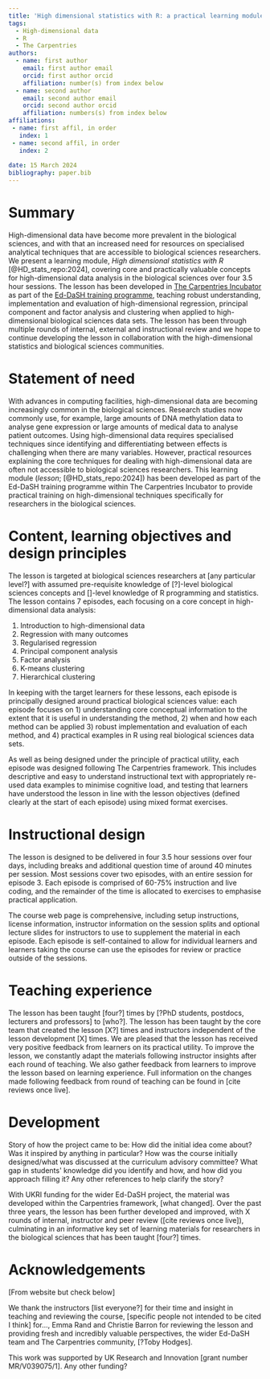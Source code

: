 ```yaml
---
title: 'High dimensional statistics with R: a practical learning module for researchers in the biological sciences'
tags:
  - High-dimensional data
  - R
  - The Carpentries
authors:
  - name: first author
    email: first author email
    orcid: first author orcid
    affiliation: number(s) from index below
  - name: second author
    email: second author email
    orcid: second author orcid 
    affiliation: numbers(s) from index below
affiliations:
 - name: first affil, in order
   index: 1
 - name: second affil, in order 
   index: 2
   
date: 15 March 2024
bibliography: paper.bib
---
```


# Summary
High-dimensional data have become more prevalent in the biological sciences, and with that an increased
need for resources on specialised analytical techniques that are accessible to biological sciences researchers. 
We present a learning module, _High dimensional statistics with R_ [@HD_stats_repo:2024], covering core and 
practically valuable concepts for high-dimensional data analysis in the biological sciences over four 3.5 hour 
sessions. The lesson has been developed in [The Carpentries Incubator](https://carpentries-incubator.org/) as 
part of the [Ed-DaSH training programme](https://edcarp.github.io/Ed-DaSH/index.html), teaching robust 
understanding, implementation and evaluation of high-dimensional regression, principal component and factor 
analysis and clustering when applied to high-dimensional biological sciences data sets. The lesson has been 
through multiple rounds of internal, external and instructional review and we hope to continue developing 
the lesson in collaboration with the high-dimensional statistics and biological sciences communities.


# Statement of need 
With advances in computing facilities, high-dimensional data are becoming increasingly common in the biological
sciences. Research studies now commonly use, for example, large amounts of DNA methylation data to analyse gene
expression or large amounts of medical data to analyse patient outcomes. Using high-dimensional data requires
specialised techniques since identifying and differentiating between effects is challenging when there are many 
variables. However, practical resources explaining the core techniques for dealing with high-dimensional data 
are often not accessible to biological sciences researchers. This learning module (_lesson_; [@HD_stats_repo:2024])
has been developed as part of the Ed-DaSH training programme within The Carpentries Incubator to provide practical
training on high-dimensional techniques specifically for researchers in the biological sciences.


# Content, learning objectives and design principles
The lesson is targeted at biological sciences researchers at [any particular level?] with  assumed pre-requisite 
knowledge of [?]-level biological sciences concepts and []-level knowledge of R programming and statistics. 
The lesson contains 7 episodes, each focusing on a core concept in high-dimensional data analysis: 

1. Introduction to high-dimensional data
2. Regression with many outcomes
3. Regularised regression
4. Principal component analysis
5. Factor analysis
6. K-means clustering
7. Hierarchical clustering

In keeping with the target learners for these lessons, each episode is principally designed around practical 
biological sciences value: each episode focuses on 1) understanding core conceptual information to the extent 
that it is useful in understanding the method, 2) when and how each method can be applied 3) robust 
implementation and evaluation of each method, and 4) practical examples in R using real biological sciences 
data sets. 

As well as being designed under the principle of practical utility, each episode was designed following The
Carpentries framework. This includes descriptive and easy to understand instructional text with appropriately
re-used data examples to minimise cognitive load, and testing that learners have understood the lesson in line
with the lesson objectives (defined clearly at the start of each episode) using mixed format exercises. 


# Instructional design
The lesson is designed to be delivered in four 3.5 hour sessions over four days, including breaks and additional
question time of around 40 minutes per session. Most sessions cover two episodes, with an entire session for 
episode 3. Each episode is comprised of 60-75% instruction and live coding, and the remainder of the time is
allocated to exercises to emphasise practical application. 

The course web page is comprehensive, including setup instructions, license information, instructor information 
on the session splits and optional lecture slides for instructors to use to supplement the material in each 
episode. Each episode is self-contained to allow for individual learners and learners taking the course can use
the episodes for review or practice outside of the sessions.

# Teaching experience
The lesson has been taught [four?] times by [?PhD students, postdocs, lecturers and professors] to [who?]. 
The lesson has been taught by the core team that created the lesson [X?] times and instructors independent of the
lesson development [X] times. We are pleased that the lesson has received very positive feedback from learners on
its practical utility. To improve the lesson, we constantly adapt the materials following instructor insights after
each round of teaching. We also gather feedback from learners to improve the lesson based on learning experience. 
Full information on the changes made following feedback from round of teaching can be found in [cite reviews once live]. 


# Development
Story of how the project came to be: How did the initial idea come about? Was it inspired by anything in particular?
How was the course initially designed/what was discussed at the curriculum advisory committee?
What gap in students' knowledge did you identify and how, and how did you approach filling it?
Any other references to help clarify the story?

With UKRI funding for the wider Ed-DaSH project, the material was developed within the Carpentries framework, 
[what changed]. Over the past three years, the lesson has been further developed and improved, with X rounds of 
internal, instructor and peer review ([cite reviews once live]), culminating in an informative key set of learning
materials for researchers in the biological sciences that has been taught [four?] times.


# Acknowledgements
[From website but check below]

We thank the instructors [list everyone?] for their time and insight in teaching and reviewing the course, [specific people not intended to be cited I think] for..., Emma Rand and Christie Barron for reviewing the lesson and providing fresh and incredibly valuable perspectives, the wider Ed-DaSH team and The Carpentries community, [?Toby Hodges].

This work was supported by UK Research and Innovation [grant number MR/V039075/1].
Any other funding?

